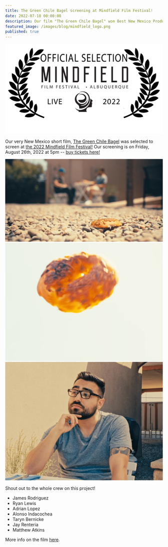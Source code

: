 ```yaml
---
title: The Green Chile Bagel screening at Mindfield Film Festival!
date: 2022-07-18 00:00:00
description: Our film "The Green Chile Bagel" won Best New Mexico Production for the May/June 2022 Mindfield Film Festival!
featured_image: /images/blog/mindfield_logo.png
published: true
---
```

![](/images/blog/mindfield_selection.png)

Our very New Mexico short film, [The Green Chile Bagel](/project/the-green-chile-bagel) was selected to screen at [the 2022 Mindfield Film Festival!](http://abq.mindfieldfilmfest.com/schedule2022.html) Our screening is on Friday, August 26th, 2022 at 5pm -- [buy tickets here!](https://filmfreeway.com/MindfieldFilmFestivalAlbuquerque/tickets)

<div class="gallery" data-columns="2">
	<img src="/images/green_chile_bagel/still_1.png">
	<img src="/images/green_chile_bagel/behind_1.png">
	<img src="/images/green_chile_bagel/behind_2.png">
</div>

Shout out to the whole crew on this project!

* James Rodriguez
* Ryan Lewis
* Adrian Lopez
* Alonso Indacochea
* Taryn Bernicke
* Jay Renteria
* Matthew Atkins

More info on the film [here](/project/the-green-chile-bagel).